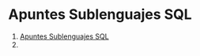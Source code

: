 # Apuntes Sublenguajes SQL

 1. [Apuntes Sublenguajes SQL](https://github.com/Fonsi13/Sublenguajes-SQL/blob/master/Apuntes%20Sublenguaje%20SQL.md)
 2. 
